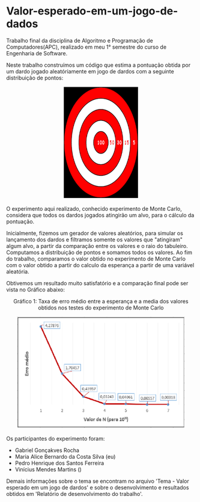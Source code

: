 # Valor-esperado-em-um-jogo-de-dados
Trabalho final da disciplina de Algoritmo e Programação de Computadores(APC), realizado em meu 1° semestre do curso de Engenharia de Software.

Neste trabalho construímos um código que estima a pontuação obtida por um dardo jogado aleatóriamente em jogo de dardos com a seguinte distribuição de pontos:


<p align="center">
    <img src="./Imagens-readme/Tabuleiro.png"  width="200" height="300" />
</p>

O experimento aqui realizado, conhecido experimento de Monte Carlo, considera que todos os dardos jogados atingirão um alvo, para o cálculo da pontuação. 

Inicialmente, fizemos um gerador de valores aleatórios, para simular os lançamento dos dardos e filtramos somente os valores que "atingiram" algum alvo, a partir da comparação entre os valores e o raio do tabuleiro. Computamos a distribuição de pontos e somamos todos os valores. Ao fim do trabalho, comparamos o valor obtido no experimento de Monte Carlo com o valor obtido a partir do calculo da esperança a partir de uma variável aleatória.

Obtivemos um resultado muito satisfatório e a comparação final pode ser vista no Gráfico abaixo:


<p align="center"> Gráfico 1: Taxa de erro médio entre a esperança e a media dos valores obtidos nos testes do experimento de Monte Carlo</p>
<p align="center">
    <img src="./Imagens-readme/Grafico.png"  width="450" height="300"/>
</p>

Os participantes do experimento foram:
- Gabriel Gonçakves Rocha
- Maria Alice Bernardo da Costa Silva (eu)
- Pedro Henrique dos Santos Ferreira
- Vinícius Mendes Martins ()

Demais informações sobre o tema se encontram no arquivo 'Tema - Valor esperado em um jogo de dardos' e sobre o desenvolvimento e resultados obtidos em 'Relatório de desenvolvimento do trabalho'.
